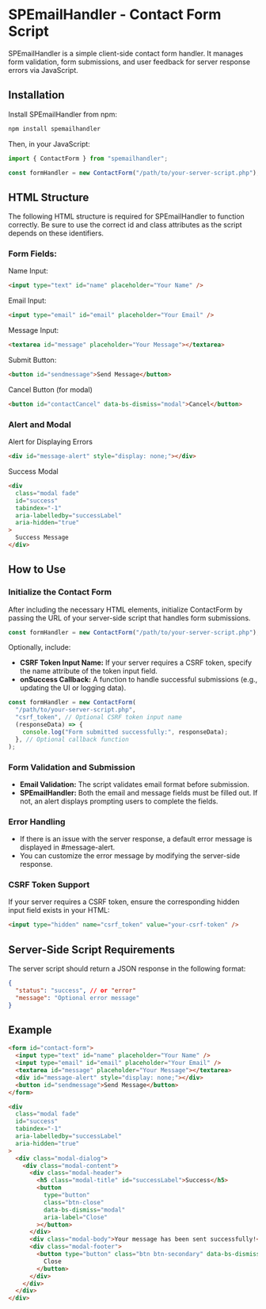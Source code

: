 # SPEmailHandler - Contact Form Script

SPEmailHandler is a simple client-side contact form handler. It manages form validation, form submissions, and user feedback for server response errors via JavaScript.

## Installation

Install SPEmailHandler from npm:

```bash
npm install spemailhandler
```

Then, in your JavaScript:

```javascript
import { ContactForm } from "spemailhandler";

const formHandler = new ContactForm("/path/to/your-server-script.php");
```

## HTML Structure

The following HTML structure is required for SPEmailHandler to function correctly. Be sure to use the correct id and class attributes as the script depends on these identifiers.

### Form Fields:

Name Input:

```html
<input type="text" id="name" placeholder="Your Name" />
```

Email Input:

```html
<input type="email" id="email" placeholder="Your Email" />
```

Message Input:

```html
<textarea id="message" placeholder="Your Message"></textarea>
```

Submit Button:

```html
<button id="sendmessage">Send Message</button>
```

Cancel Button (for modal)

```html
<button id="contactCancel" data-bs-dismiss="modal">Cancel</button>
```

### Alert and Modal

Alert for Displaying Errors

```html
<div id="message-alert" style="display: none;"></div>
```

Success Modal

```html
<div
  class="modal fade"
  id="success"
  tabindex="-1"
  aria-labelledby="successLabel"
  aria-hidden="true"
>
  Success Message
</div>
```

## How to Use

### Initialize the Contact Form

After including the necessary HTML elements, initialize ContactForm by passing the URL of your server-side script that handles form submissions.

```javascript
const formHandler = new ContactForm("/path/to/your-server-script.php");
```

Optionally, include:

- **CSRF Token Input Name:** If your server requires a CSRF token, specify the name attribute of the token input field.
- **onSuccess Callback:** A function to handle successful submissions (e.g., updating the UI or logging data).

```javascript
const formHandler = new ContactForm(
  "/path/to/your-server-script.php",
  "csrf_token", // Optional CSRF token input name
  (responseData) => {
    console.log("Form submitted successfully:", responseData);
  }, // Optional callback function
);
```

### Form Validation and Submission

- **Email Validation:** The script validates email format before submission.
- **SPEmailHandler:** Both the email and message fields must be filled out. If not, an alert displays prompting users to complete the fields.

### Error Handling

- If there is an issue with the server response, a default error message is displayed in #message-alert.
- You can customize the error message by modifying the server-side response.

### CSRF Token Support

If your server requires a CSRF token, ensure the corresponding hidden input field exists in your HTML:

```html
<input type="hidden" name="csrf_token" value="your-csrf-token" />
```

## Server-Side Script Requirements

The server script should return a JSON response in the following format:

```json
{
  "status": "success", // or "error"
  "message": "Optional error message"
}
```

## Example

```html
<form id="contact-form">
  <input type="text" id="name" placeholder="Your Name" />
  <input type="email" id="email" placeholder="Your Email" />
  <textarea id="message" placeholder="Your Message"></textarea>
  <div id="message-alert" style="display: none;"></div>
  <button id="sendmessage">Send Message</button>
</form>

<div
  class="modal fade"
  id="success"
  tabindex="-1"
  aria-labelledby="successLabel"
  aria-hidden="true"
>
  <div class="modal-dialog">
    <div class="modal-content">
      <div class="modal-header">
        <h5 class="modal-title" id="successLabel">Success</h5>
        <button
          type="button"
          class="btn-close"
          data-bs-dismiss="modal"
          aria-label="Close"
        ></button>
      </div>
      <div class="modal-body">Your message has been sent successfully!</div>
      <div class="modal-footer">
        <button type="button" class="btn btn-secondary" data-bs-dismiss="modal">
          Close
        </button>
      </div>
    </div>
  </div>
</div>
```
